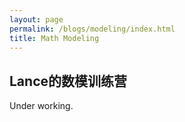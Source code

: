 ```yaml
---
layout: page
permalink: /blogs/modeling/index.html
title: Math Modeling
---
```


## Lance的数模训练营

Under working.
